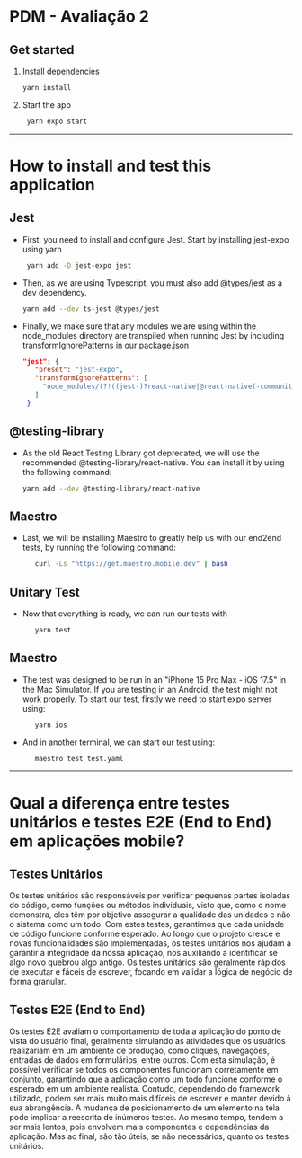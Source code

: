 # PDM - Avaliação 2

## Get started

1. Install dependencies

   ```bash
   yarn install
   ```

2. Start the app

   ```bash
    yarn expo start
   ```
__________________________________________________
# How to install and test this application

## Jest

- First, you need to install and configure Jest. Start by installing jest-expo using yarn
   ```bash
    yarn add -D jest-expo jest
   ```
- Then, as we are using Typescript, you must also add @types/jest as a dev dependency.
   ```bash
   yarn add --dev ts-jest @types/jest
   ```
- Finally, we make sure that any modules we are using within the node_modules directory are transpiled when running Jest by including transformIgnorePatterns in our package.json
  ```json
  "jest": {
     "preset": "jest-expo",
     "transformIgnorePatterns": [
       "node_modules/(?!((jest-)?react-native|@react-native(-community)?)|expo(nent)?|@expo(nent)?/.*|@expo-google-fonts/.*|react-navigation|@react-navigation/.*|@unimodules/.*|unimodules|sentry-expo|native-base|react-native-svg)"
     ]
   }
   ```

## @testing-library
- As the old React Testing Library got deprecated, we will use the recommended @testing-library/react-native. You can install it by using the following command:
   ```bash
   yarn add --dev @testing-library/react-native
   ```
## Maestro
- Last, we will be installing Maestro to greatly help us with our end2end tests, by running the following command:
   ```bash  
      curl -Ls "https://get.maestro.mobile.dev" | bash
   ```

## Unitary Test
- Now that everything is ready, we can run our tests with
   ```bash
      yarn test
   ```
## Maestro
- The test was designed to be run in an "iPhone 15 Pro Max - iOS 17.5" in the Mac Simulator. If you are testing in an Android, the test might not work properly. To start our test, firstly we need to start expo server using:
   ```bash
      yarn ios
   ```
- And in another terminal, we can start our test using:
   ```bash
      maestro test test.yaml
   ```
__________________________________________________
# Qual a diferença entre testes unitários e testes E2E (End to End) em aplicações mobile?

## Testes Unitários

Os testes unitários são responsáveis por verificar pequenas partes isoladas do código, como funções ou métodos individuais, visto que, como o nome demonstra, eles têm por objetivo assegurar a qualidade das unidades e não o sistema como um todo. Com estes testes, garantimos que cada unidade de código funcione conforme esperado. Ao longo que o projeto cresce e novas funcionalidades são implementadas, os testes unitários nos ajudam a garantir a integridade da nossa aplicação, nos auxiliando a identificar se algo novo quebrou algo antigo.
Os testes unitários são geralmente rápidos de executar e fáceis de escrever, focando em validar a lógica de negócio de forma granular.

## Testes E2E (End to End)

Os testes E2E avaliam o comportamento de toda a aplicação do ponto de vista do usuário final, geralmente simulando as atividades que os usuários realizariam em um ambiente de produção, como cliques, navegações, entradas de dados em formulários, entre outros. Com esta simulação, é possível verificar se todos os componentes funcionam corretamente em conjunto, garantindo que a aplicação como um todo funcione conforme o esperado em um ambiente realista. Contudo, dependendo do framework utilizado, podem ser mais muito mais difíceis de escrever e manter devido à sua abrangência. A mudança de posicionamento de um elemento na tela pode implicar a reescrita de inúmeros testes. Ao mesmo tempo, tendem a ser mais lentos, pois envolvem mais componentes e dependências da aplicação. Mas ao final, são tão úteis, se não necessários, quanto os testes unitários.

